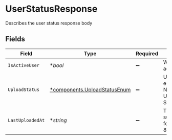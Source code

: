 # UserStatusResponse

Describes the user status response body


## Fields

| Field                                                                       | Type                                                                        | Required                                                                    | Description                                                                 | Example                                                                     |
| --------------------------------------------------------------------------- | --------------------------------------------------------------------------- | --------------------------------------------------------------------------- | --------------------------------------------------------------------------- | --------------------------------------------------------------------------- |
| `IsActiveUser`                                                              | **bool*                                                                     | :heavy_minus_sign:                                                          | Whether the user is active or not                                           | true                                                                        |
| `UploadStatus`                                                              | [*components.UploadStatusEnum](../../models/components/uploadstatusenum.md) | :heavy_minus_sign:                                                          | Upload status, enum of NOT_UPLOADED, UPLOADED, STATUS_UNKNOWN               | UPLOADED                                                                    |
| `LastUploadedAt`                                                            | **string*                                                                   | :heavy_minus_sign:                                                          | Time of last successful upload for the user, in ISO 8601 format             | 2021-08-06T17:58:01.000Z                                                    |